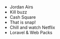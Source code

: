 - Jordan Airs
- Kill buzz
- Cash Square
- That is snap!
- Chill and watch Netflix
- Loravel & Web Packs
